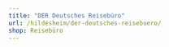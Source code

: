 ```yaml
---
title: "DER Deutsches Reisebüro"
url: /hildesheim/der-deutsches-reisebuero/
shop: Reisebüro
---
```

